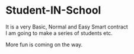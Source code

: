 # Student-IN-School
It is a very Basic, Normal and Easy Smart contract  
I am going to make a series of students etc.

More fun is coming on the way.
